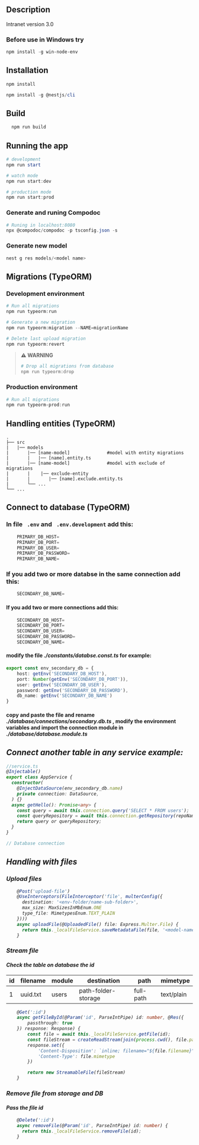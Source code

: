 ## Description

Intranet version 3.0

### Before use in Windows try
```powershell
npm install -g win-node-env
```

## Installation

```powershell
npm install

npm install -g @nestjs/cli
```

## Build
```powershell
  npm run build
```

## Running the app

```powershell
# development
npm run start

# watch mode
npm run start:dev

# production mode
npm run start:prod
```


### Generate and runing Compodoc
```powershell
# Runing in localhost:8080
npx @compodoc/compodoc -p tsconfig.json -s
```


### Generate new model
```powershell
nest g res models/<model name>
```

## Migrations (TypeORM)

### Development environment
```powershell
# Run all migrations
npm run typeorm:run

# Generate a new migration
npm run typeorm:migration --NAME=migrationName

# Delete last upload migration
npm run typeorm:revert

```
> **⚠ WARNING**
> ```powershell
> # Drop all migrations from database
> npm run typeorm:drop
> ```


### Production environment
```powershell
# Run all migrations
npm run typeorm-prod:run
```

## Handling entities (TypeORM)
    .
    ├── src
    |   |── models
    |       |── [name-model]              #model with entity migrations
    |       |   |── [name].entity.ts
    |       |── [name-model]              #model with exclude of migrations
    |       |    |── exclude-entity
    |       |       |── [name].exclude.entity.ts
    |       └── ...
    └── ...

## Connect to database (TypeORM)

### In file ``` .env``` and  ``` .env.development``` add this:
```powershell
    PRIMARY_DB_HOST=
    PRIMARY_DB_PORT=
    PRIMARY_DB_USER=
    PRIMARY_DB_PASSWORD=
    PRIMARY_DB_NAME=
```

### If you add two or more databse in the same connection add this:
```powershell
    SECONDARY_DB_NAME=
```

#### If you add two or more connections add this:
```powershell
    SECONDARY_DB_HOST=
    SECONDARY_DB_PORT=
    SECONDARY_DB_USER=
    SECONDARY_DB_PASSWORD=
    SECONDARY_DB_NAME=
```
#### modify the file <em> ./constants/databse.const.ts </em> for example:
```typescript
export const env_secondary_db = {
    host: getEnv('SECONDARY_DB_HOST'),
    port: Number(getEnv('SECONDARY_DB_PORT')),
    user: getEnv('SECONDARY_DB_USER'),
    password: getEnv('SECONDARY_DB_PASSWORD'),
    db_name: getEnv('SECONDARY_DB_NAME')
}
```

#### copy and paste the file and rename <em> ./database/connections/secondary.db.ts </em>, modify the environment variables and import the connection module in <em> ./database/database.module.ts

## Connect another table in any service example:
```typescript
//service.ts
@Injectable()
export class AppService {
  constructor(
    @InjectDataSource(env_secondary_db.name)
    private connection: DataSource,
  ) {}
  async getHello(): Promise<any> {
    const query = await this.connection.query('SELECT * FROM users');
    const queryRepository = await this.connection.getRepository(repoName).find()
    return query or queryRepository;
  }
}

// Database connection
```

## Handling with files

### Upload files
```typescript
    @Post('upload-file')
    @UseInterceptors(FileInterceptor('file', multerConfig({
      destination: '<env-folder/name-sub-folder>',
      max_size: MaxSizesInMbEnum.ONE
      type_file: MimetypesEnum.TEXT_PLAIN
    })))
    async uploadFile(@UploadedFile() file: Express.Multer.File) {
      return this._localFileService.saveMetadataFile(file, '<model-name ex: users>')
    }
```

### Stream file
#### Check the table on database the id 
| id | filename | module | destination           | path        | mimetype   |
|----|----------|--------|-----------------------|-------------|------------|
| 1  | uuid.txt | users  | path-folder-storage   | full-path   | text/plain |

```typescript
    @Get(':id')
    async getFileById(@Param('id', ParseIntPipe) id: number, @Res({
        passthrough: true
    }) response: Response) {
        const file = await this._localFileService.getFile(id);
        const fileStream = createReadStream(join(process.cwd(), file.path));
        response.set({
            'Content-Disposition': `inline; filename="${file.filename}"`,
            'Content-Type': file.mimetype
        })

        return new StreamableFile(fileStream)
    }
```

### Remove file from storage and DB
#### Pass the file id
```typescript
    @Delete(':id')
    async removeFile(@Param('id', ParseIntPipe) id: number) {
      return this._localFileService.removeFile(id);
    }
```